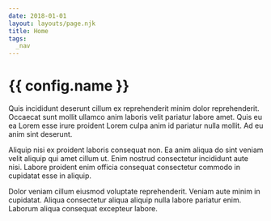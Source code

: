 ```yaml
---
date: 2018-01-01
layout: layouts/page.njk
title: Home
tags:
  _nav
---
```

# {{ config.name }}

Quis incididunt deserunt cillum ex reprehenderit minim dolor reprehenderit. Occaecat sunt mollit ullamco anim laboris velit pariatur labore amet. Quis eu ea Lorem esse irure proident Lorem culpa anim id pariatur nulla mollit. Ad eu anim sint deserunt.

Aliquip nisi ex proident laboris consequat non. Ea anim aliqua do sint veniam velit aliquip qui amet cillum ut. Enim nostrud consectetur incididunt aute nisi. Labore proident enim officia consequat consectetur commodo in cupidatat esse in aliquip.

Dolor veniam cillum eiusmod voluptate reprehenderit. Veniam aute minim in cupidatat. Aliqua consectetur aliqua aliquip nulla labore pariatur enim. Laborum aliqua consequat excepteur labore.
